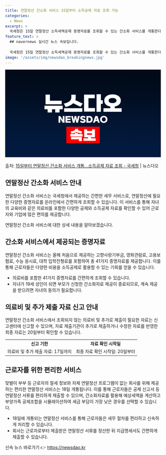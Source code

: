```yaml
---
title: 연말정산 간소화 서비스 15일부터 소득공제 자료 조회 가능
categories:
  - News
excerpt: >
  국세청은 15일 연말정산 소득세액공제 증명자료를 조회할 수 있는 간소화 서비스를 개통한다고 밝혔다. 간소화 …
feature_text: >
  ## navernews 실시간 뉴스 속보입니다.

  국세청은 15일 연말정산 소득세액공제 증명자료를 조회할 수 있는 간소화 서비스를 개통한다고 밝혔다. 간소화 …
image: '/assets/img/newsdao_breakingnews.jpg'
---
```


![뉴스다오 속보](/assets/img/newsdao_breakingnews.jpg)

<p>출처: <a href="https://newsdao.kr/2989" rel="dofollow">15일부터 연말정산 간소화 서비스 개통…소득공제 자료 조회 - 국세청</a> | 뉴스다오</p>

<h2 data-ke-size="size26">연말정산 간소화 서비스 안내</h2>
연말정산 간소화 서비스는 국세청에서 제공하는 간편한 세무 서비스로, 연말정산에 필요한 다양한 증명자료를 온라인에서 간편하게 조회할 수 있습니다. 이 서비스를 통해 자녀의 교육비와 같은 의료비를 포함한 다양한 공제와 소득공제 자료를 확인할 수 있어 근로자와 기업에 많은 편의를 제공합니다.

<p data-ke-size="size16">연말정산 간소화 서비스에 대한 상세 내용을 알아보겠습니다.</p>

<h2 data-ke-size="size24">간소화 서비스에서 제공되는 증명자료</h2>
연말정산 간소화 서비스는 올해 처음으로 제공하는 고향사랑기부금, 영화관람료, 고용보험료, 수능 응시료, 대학 입학전형료를 포함하여 총 41가지 증명자료를 제공합니다. 이를 통해 근로자들은 다양한 비용을 소득공제로 활용할 수 있는 기회를 얻을 수 있습니다.

<ul>
  <li>의료비를 포함한 41가지 증명자료를 간편하게 조회할 수 있습니다.</li>
  <li>자녀가 19세 성인이 되면 부모가 신청한 간소화자료 제공이 종료되므로, 계속 제공을 받으려면 자녀의 동의가 필요합니다.</li>
</ul>

<h2 data-ke-size="size24">의료비 및 추가 제출 자료 신고 안내</h2>
연말정산 간소화 서비스에서 조회되지 않는 의료비 및 추가로 제출이 필요한 자료는 신고센터에 신고할 수 있으며, 자료 제출기관이 추가로 제출하거나 수정한 자료를 반영한 최종 자료는 20일부터 확인할 수 있습니다.

<table>
  <tr>
    <td style="text-align: center; height: 17px;"><b>신고 기한</b></td>
    <td style="text-align: center; height: 17px;"><b>자료 확인 시작일</b></td>
  </tr>
  <tr>
    <td style="text-align: center; height: 17px;">의료비 및 추가 제출 자료: 17일까지</td>
    <td style="text-align: center; height: 17px;">최종 자료 확인 시작일: 20일부터</td>
  </tr>
</table>

<h2 data-ke-size="size24">근로자를 위한 편리한 서비스</h2>
맞벌이 부부 등 근로자의 절세 정보와 자체 연말정산 프로그램이 없는 회사를 위해 제공하는 편리한 연말정산 서비스는 18일 개통됩니다. 이를 통해 근로자들은 공제 신고서 등 연말정산 서류를 편리하게 제출할 수 있으며, 간소화자료를 활용해 예상세액을 계산하고 부양가족 공제조합을 시뮬레이션하여 세금 부담이 가장 낮은 경우를 선택할 수 있습니다.

<ul>
  <li>18일에 개통되는 연말정산 서비스를 통해 근로자들은 세무 절차를 편리하고 신속하게 처리할 수 있습니다.</li>
  <li>회사는 근로자로부터 제출받은 연말정산 서류를 정산한 뒤 지급명세서도 간편하게 제출할 수 있습니다.</li>
</ul> 

신속 뉴스 바로가기 👉 <a href="https://newsdao.kr" rel="dofollow">https://newsdao.kr</a>



